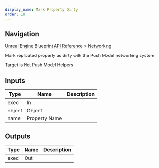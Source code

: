 ```yaml
---
display_name: Mark Property Dirty
order: 10
---
```

## Navigation

[Unreal Engine Blueprint API Reference](https://dev.epicgames.com/documentation/en-us/unreal-engine/BlueprintAPI) > [Networking](https://dev.epicgames.com/documentation/en-us/unreal-engine/BlueprintAPI/Networking)

Mark replicated property as dirty with the Push Model networking system

Target is Net Push Model Helpers

## Inputs

| Type | Name | Description |
| --- | --- | --- |
| exec | In |  |
| object | Object |  |
| name | Property Name |  |

## Outputs

| Type | Name | Description |
| --- | --- | --- |
| exec | Out |  |

